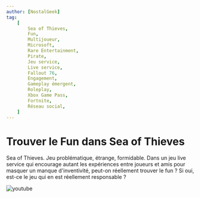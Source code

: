 ```yaml
---
author: [NostalGeek]
tag:
    [
        Sea of Thieves,
        Fun,
        Multijoueur,
        Microsoft,
        Rare Entertainment,
        Pirate,
        Jeu service,
        Live service,
        Fallout 76,
        Engagement,
        Gameplay émergent,
        Roleplay,
        Xbox Game Pass,
        Fortnite,
        Réseau social,
    ]
---
```


# Trouver le Fun dans Sea of Thieves

Sea of Thieves. Jeu problématique, étrange, formidable. Dans un jeu live service qui encourage autant les expériences entre joueurs et amis pour masquer un manque d'inventivité, peut-on réellement trouver le fun ? Si oui, est-ce le jeu qui en est réellement responsable ?

![youtube](https://www.youtube.com/watch?v=qNkO6xTvw1I)
